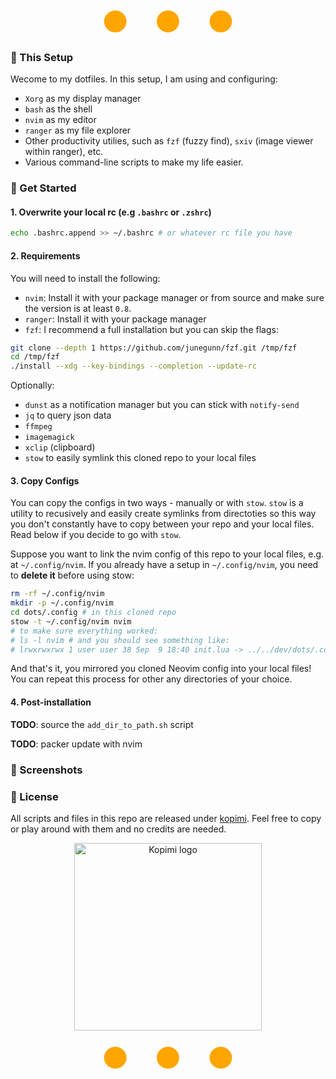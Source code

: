 <div style="text-align:center; font-size: 48px; line-height: 1; margin: 20px 0; color: orange;">
  &#x25CF;&nbsp;&nbsp;&nbsp;&#x25CF;&nbsp;&nbsp;&nbsp;&#x25CF;
</div>


### :large_orange_diamond: This Setup

Wecome to my dotfiles.
In this setup, I am using and configuring:

* `Xorg` as my display manager 
* `bash` as the shell
* `nvim` as my editor 
* `ranger` as my file explorer
* Other productivity utilies, such as `fzf` (fuzzy find), `sxiv` (image viewer
within ranger), etc.
* Various command-line scripts to make my life easier.

### :large_orange_diamond: Get Started

#### 1. Overwrite your local rc (e.g `.bashrc` or `.zshrc`)

```bash
echo .bashrc.append >> ~/.bashrc # or whatever rc file you have
```

#### 2. Requirements 

You will need to install the following:

* `nvim`: Install it with your package manager  or from source and make sure the 
version is at least `0.8`.
* `ranger`: Install it with your package manager
* `fzf`: I recommend a full installation but you can skip the flags:
```bash
git clone --depth 1 https://github.com/junegunn/fzf.git /tmp/fzf
cd /tmp/fzf
./install --xdg --key-bindings --completion --update-rc
```

Optionally:

* `dunst` as a notification manager but you can stick with `notify-send`
* `jq` to query json data
* `ffmpeg`
* `imagemagick`
* `xclip` (clipboard)
* `stow` to easily symlink this cloned repo to your local files

#### 3. Copy Configs

You can copy the configs in two ways - manually or with `stow`. `stow` is
a utility to recusively and easily create symlinks from directoties so this way
you don't constantly have to copy between your repo and your local files. Read 
below if you decide to go with `stow`.

Suppose you want to link the nvim config of this repo to your local files, e.g.
at `~/.config/nvim`. If you already have a setup in `~/.config/nvim`, you need
to **delete it** before using stow:

```bash
rm -rf ~/.config/nvim
mkdir -p ~/.config/nvim
cd dots/.config # in this cloned repo
stow -t ~/.config/nvim nvim
# to make sure everything worked:
# ls -l nvim # and you should see something like:
# lrwxrwxrwx 1 user user 38 Sep  9 18:40 init.lua -> ../../dev/dots/.config/nvim/init.lua
```

And that's it, you mirrored you cloned Neovim config into your local files!
You can repeat this process for other any directories of your choice.

#### 4. Post-installation

**TODO**: source the `add_dir_to_path.sh` script

**TODO**: packer update with nvim

### :large_orange_diamond: Screenshots

### :large_orange_diamond: License 

All scripts and files in this repo are released under [kopimi](https://kopimi.com/).
Feel free to copy or play around with them and no credits are needed.

<center>
<img src="https://kopimi.com/badges/kopimi_text.gif" alt="Kopimi logo" style="width:300px;"/>
</center>

<div style="text-align:center; font-size: 48px; line-height: 1; margin: 20px 0; color: orange;">
  &#x25CF;&nbsp;&nbsp;&nbsp;&#x25CF;&nbsp;&nbsp;&nbsp;&#x25CF;
</div>
